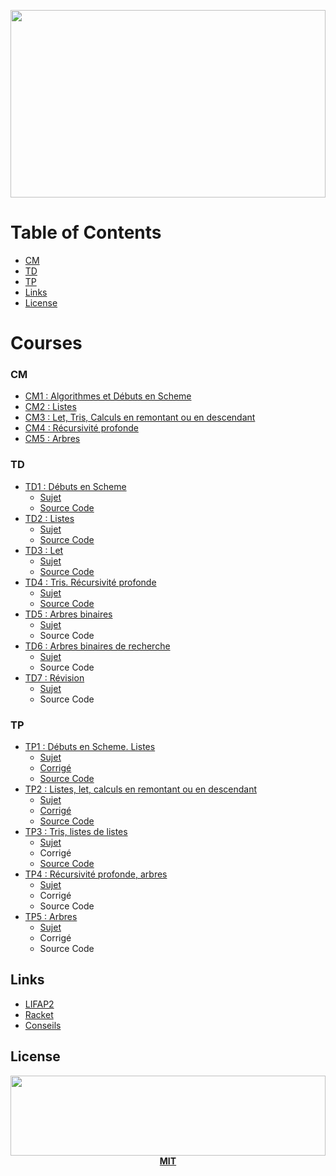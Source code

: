 <p align="center">
  <img src="https://i.nurlan.co/lifap2.svg" width="100%" height="300">
</p>

# Table of Contents

- [CM](#cm)
- [TD](#td)
- [TP](#tp)
- [Links](#links)
- [License](#license)

# Courses

### CM

- [CM1 : Algorithmes et Débuts en Scheme](CM/CM1.pdf)
- [CM2 : Listes](CM/CM2.pdf)
- [CM3 : Let, Tris, Calculs en remontant ou en descendant](CM/CM3.pdf)
- [CM4 : Récursivité profonde](CM/CM4.pdf)
- [CM5 : Arbres](CM/CM5.pdf)


### TD

- [TD1 : Débuts en Scheme](TD/TD1/)
  - [Sujet](TD/TD1/TD1.pdf)
  - [Source Code](TD/TD1/Code)
- [TD2 : Listes](TD/TD2/)
  - [Sujet](TD/TD2/TD.pdf)
  - [Source Code](TD/TD2/Code)
- [TD3 : Let](TD/TD3/)
  - [Sujet](TD/TD3/TD3.pdf)
  - [Source Code](TD/TD3/Code)
- [TD4 : Tris. Récursivité profonde](TD/TD4/)
  - [Sujet](TD/TD4/TD4.pdf)
  - [Source Code](TD/TD4/Code)
- [TD5 : Arbres binaires](TD/TD5-6/)
  - [Sujet](TD/TD5-6/TD5-6.pdf)
  - Source Code[](TD/TD5-6/Code)
- [TD6 : Arbres binaires de recherche](TD/TD5-6/)
  - [Sujet](TD/TD5-6/TD5-6.pdf)
  - Source Code[](TD/TD5-6/Code)
- [TD7 : Révision](TD/TD7/)
  - [Sujet](TD/TD7/TD7.pdf)
  - Source Code[](TD/TD7/Code)

### TP

- [TP1 : Débuts en Scheme. Listes](TP/TP1)
  - [Sujet](TP/TP1/TP1.pdf)
  - [Corrigé](TP/TP1/TP1-cor.rkt)
  - [Source Code](TP/TP1/Code)
- [TP2 : Listes, let, calculs en remontant ou en descendant](TP/TP2)
  - [Sujet](TP/TP2/TP2.pdf)
  - [Corrigé](TP/TP2/TP2-cor.rkt)
  - [Source Code](TP/TP2/Code)
- [TP3 : Tris, listes de listes](TP/TP3)
  - [Sujet](TP/TP3/TP3.pdf)
  - Corrigé[](TP/TP3/TP3-cor.pdf)
  - [Source Code](TP/TP3/Code)
- [TP4 : Récursivité profonde, arbres](TP/TP4)
  - [Sujet](TP/TP4/TP4.pdf)
  - Corrigé[](TP/TP4/TP4-cor.pdf)
  - Source Code[](TP/TP4/Code)
- [TP5 : Arbres](TP/TP5)
  - [Sujet](TP/TP5/TP5.pdf)
  - Corrigé[](TP/TP5/TP5-cor.pdf)
  - Source Code[](TP/TP5/Code)

## Links

- [LIFAP2][1]
- [Racket][2]
- [Conseils][3]

## License

<p align="center">
  <a href="./LICENSE"><img src="https://i.nurlan.co/logo.svg" width="100%" height="128"></a>
  <a href="./LICENSE"><strong>MIT</strong></a>
</p>



[1]: http://liris.cnrs.fr/marie.lefevre/ens/LIFAP2/
[2]: http://racket-lang.org
[3]: ./Other/Conseils.pdf
